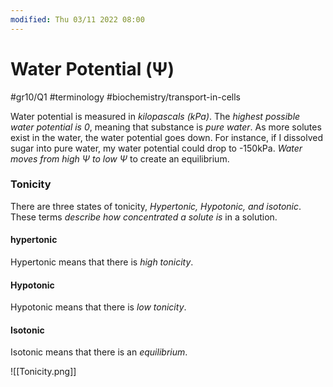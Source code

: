 ```yaml
---
modified: Thu 03/11 2022 08:00
---
```

# Water Potential (Ψ)
#gr10/Q1  #terminology #biochemistry/transport-in-cells 

Water potential is measured in *kilopascals (kPa)*. The *highest possible water potential is 0*, meaning that substance is *pure water*. As more solutes exist in the water, the water potential goes down. For instance, if I dissolved sugar into pure water, my water potential could drop to -150kPa. 
*Water moves from high Ψ to low Ψ* to create an equilibrium. 

### Tonicity
There are three states of tonicity, *Hypertonic, Hypotonic, and isotonic*. These terms *describe how concentrated a solute is* in a solution.
#### hypertonic 
Hypertonic means that there is *high tonicity*. 
#### Hypotonic
Hypotonic means that there is *low tonicity*. 
#### Isotonic
Isotonic means that there is an *equilibrium*. 

![[Tonicity.png]]

